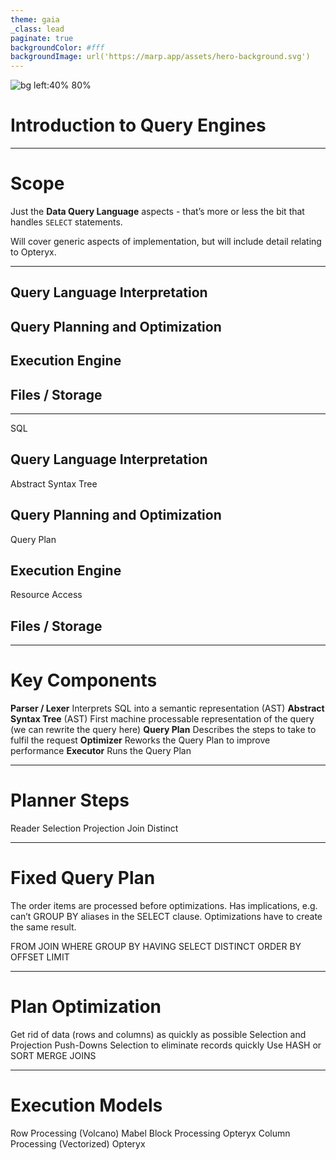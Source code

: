 ```yaml
---
theme: gaia
_class: lead
paginate: true
backgroundColor: #fff
backgroundImage: url('https://marp.app/assets/hero-background.svg')
---
```


![bg left:40% 80%](https://marp.app/assets/marp.svg)

# **Introduction to Query Engines**

---

# Scope

Just the **Data Query Language** aspects - that’s more or less the bit that handles `SELECT` statements.

Will cover generic aspects of implementation, but will include detail relating to Opteryx.

----

## Query Language Interpretation

## Query Planning and Optimization

## Execution Engine

## Files / Storage

----

SQL

## Query Language Interpretation

Abstract Syntax Tree

## Query Planning and Optimization

Query Plan

## Execution Engine

Resource Access

## Files / Storage

----

# Key Components

**Parser / Lexer** Interprets SQL into a semantic representation (AST)
**Abstract Syntax Tree** (AST) First machine processable representation of the query (we can rewrite the query here)
**Query Plan** Describes the steps to take to fulfil the request
**Optimizer** Reworks the Query Plan to improve performance
**Executor** Runs the Query Plan

----

# Planner Steps

Reader
Selection 
Projection
Join
Distinct

----

# Fixed Query Plan

The order items are processed before optimizations.
Has implications, e.g. can’t GROUP BY aliases in the SELECT clause.
Optimizations have to create the same result.

FROM
JOIN
WHERE
GROUP BY
HAVING
SELECT
DISTINCT
ORDER BY
OFFSET
LIMIT

----

# Plan Optimization

Get rid of data (rows and columns) as quickly as possible
Selection and Projection Push-Downs
Selection to eliminate records quickly
Use HASH or SORT MERGE JOINS

----

# Execution Models

Row Processing (Volcano) Mabel
Block Processing Opteryx
Column Processing (Vectorized) Opteryx

